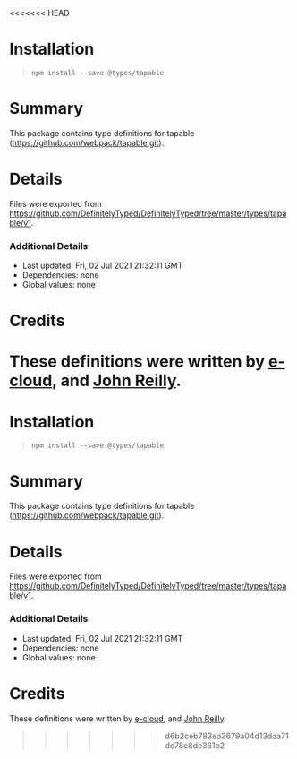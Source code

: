 <<<<<<< HEAD
# Installation
> `npm install --save @types/tapable`

# Summary
This package contains type definitions for tapable (https://github.com/webpack/tapable.git).

# Details
Files were exported from https://github.com/DefinitelyTyped/DefinitelyTyped/tree/master/types/tapable/v1.

### Additional Details
 * Last updated: Fri, 02 Jul 2021 21:32:11 GMT
 * Dependencies: none
 * Global values: none

# Credits
These definitions were written by [e-cloud](https://github.com/e-cloud), and [John Reilly](https://github.com/johnnyreilly).
=======
# Installation
> `npm install --save @types/tapable`

# Summary
This package contains type definitions for tapable (https://github.com/webpack/tapable.git).

# Details
Files were exported from https://github.com/DefinitelyTyped/DefinitelyTyped/tree/master/types/tapable/v1.

### Additional Details
 * Last updated: Fri, 02 Jul 2021 21:32:11 GMT
 * Dependencies: none
 * Global values: none

# Credits
These definitions were written by [e-cloud](https://github.com/e-cloud), and [John Reilly](https://github.com/johnnyreilly).
>>>>>>> d6b2ceb783ea3679a04d13daa71dc78c8de361b2
